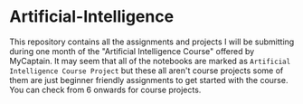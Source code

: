 # Artificial-Intelligence
This repository contains all the assignments and projects I will be submitting during one month of the "Artificial Intelligence Course" offered by MyCaptain.
It may seem that all of the notebooks are marked as `Artificial Intelligence Course Project` but these all aren't course projects some of them are just beginner friendly assignments to get started with the course. You can check from 6 onwards for course projects.
